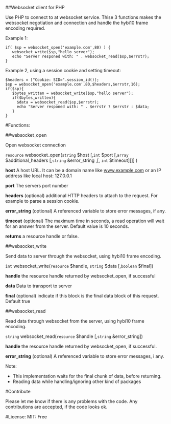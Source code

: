 ##Websocket client for PHP

Use PHP to connect to at websocket service.
Thise 3 functions makes the websocket negotiation and connection and handle the hybi10 frame encoding required.

Example 1:
```<?php
if( $sp = websocket_open('example.com',80) ) {
   websocket_write($sp,"hello server");
   echo "Server responed with: " . websocket_read($sp,$errstr);
}
```


Example 2, using a session cookie and setting timeout:
```<?php
$headers = ["Cookie: SID=".session_id()];
$sp = websocket_open('example.com',80,$headers,$errstr,16);
if($sp){
   $bytes_written = websocket_write($sp,"hello server");
   if($bytes_written){
     $data = websocket_read($sp,$errstr);
     echo "Server responed with: " . $errstr ? $errstr : $data;
   }
}
```

#Functions:

##websocket_open

Open websocket connection

`resource` websocket_open(`string` $host [,`int` $port [,`array` $additional_headers [,`string` &error_string ,[, `int` $timeout]]]] )
  
**host** A host URL. It can be a domain name like www.example.com or an IP address like local host: 127.0.0.1
    
**port**  The servers port number
    
**headers** (optional) additional HTTP headers to attach to the request. For example to parse a session cookie.
    
**error_string** (optional) A referenced variable to store error messages, if any.
    
**timeout** (optional) The maximum time in seconds, a read operation will wait for an answer from the server. Default value is 10 seconds.

**returns** a resource handle or false.


##websocket_write

Send data to server through the websocket, using hybi10 frame encoding.

`int` websocket_write(`resource` $handle, `string` $data [,`boolean` $final])
  
**handle** the resource handle returned by websocket_open, if successful
    
**data** Data to transport to server
    
**final** (optional) indicate if this block is the final data block of this request. Default true  

##websocket_read

Read data through websocket from the server, using hybi10 frame encoding.


`string` websocket_read(`resource` $handle [,`string` &error_string])
  
  
**handle** the resource handle returned by websocket_open, if successful.

**error_string** (optional) A referenced variable to store error messages, i any.

Note:
- This implementation waits for the final chunk of data, before returning.
- Reading data while handling/ignoring other kind of packages
    

#Contribute

Please let me know if there is any problems with the code.
Any contributions are accepted, if the code looks ok.


#License: MIT: Free


